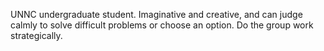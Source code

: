 UNNC undergraduate student. Imaginative and creative, and can judge calmly to solve difficult problems or choose an option. Do the group work strategically.
